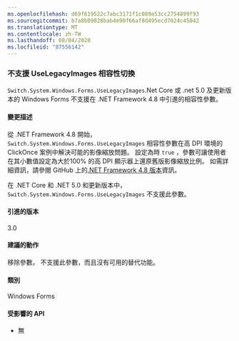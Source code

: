 ```yaml
---
ms.openlocfilehash: d69f619522c7abc3171f1c089e53cc2754899f93
ms.sourcegitcommit: b7a8b09828bab4e90f66af8d495ecd7024c45042
ms.translationtype: MT
ms.contentlocale: zh-TW
ms.lasthandoff: 08/04/2020
ms.locfileid: "87556142"
---
```

### <a name="uselegacyimages-compatibility-switch-not-supported"></a>不支援 UseLegacyImages 相容性切換

`Switch.System.Windows.Forms.UseLegacyImages`.Net Core 或 .net 5.0 及更新版本的 Windows Forms 不支援在 .NET Framework 4.8 中引進的相容性參數。

#### <a name="change-description"></a>變更描述

從 .NET Framework 4.8 開始， `Switch.System.Windows.Forms.UseLegacyImages` 相容性參數在高 DPI 環境的 ClickOnce 案例中解決可能的影像縮放問題。 設定為時 `true` ，參數可讓使用者在其小數值設定為大於100% 的高 DPI 顯示器上還原舊版影像縮放比例。 如需詳細資訊，請參閱 GitHub 上的[.NET Framework 4.8 版本](https://github.com/microsoft/dotnet/blob/master/releases/net48/dotnet48-changes.md#clickonce)資訊。

在 .NET Core 和 .NET 5.0 和更新版本中， `Switch.System.Windows.Forms.UseLegacyImages` 不支援此參數。

#### <a name="version-introduced"></a>引進的版本

3.0

#### <a name="recommended-action"></a>建議的動作

移除參數。 不支援此參數，而且沒有可用的替代功能。

#### <a name="category"></a>類別

Windows Forms

#### <a name="affected-apis"></a>受影響的 API

- 無

<!-- 

#### Affected APIs

- Not detectable via API analysis

-->
